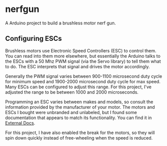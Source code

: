 # nerfgun
A Arduino project to build a brushless motor nerf gun.

## Configuring ESCs
Brushless motors use Electronic Speed Controllers (ESC) to control them. You can read into them more elsewhere, but essentially the Arduino talks to the ESCs with a 50 Mhz PWM signal (via the Servo library) to tell them what to do. The ESC interprets that signal and drives the motor accordingly.

Generally the PWM signal varies between 900-1100 microsecond duty cycle for minimum speed and 1900-2000 microsecond duty cycle for max speed. Many ESCs can be configured to adjust this range. For this project, I've adjusted the range to be between 1000 and 2000 microseconds.

Programming an ESC varies between makes and models, so consult the information provided by the manufacturer of your motor. The motors and ESCs I bought were unbranded and unlabeled, but I found some documentation that appears to match its functionality. You can find it in [External Docs](External%20Docs/30A_BLDC_ESC_Product_Manual.pdf).

For this project, I have also enabled the break for the motors, so they will spin down quickly instead of free-wheeling when the speed is reduced.